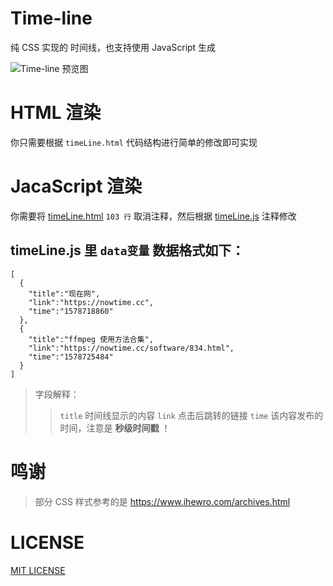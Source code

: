 # Time-line
纯 CSS 实现的 时间线，也支持使用 JavaScript 生成

![Time-line 预览图](https://i.loli.net/2020/01/11/h3AJcmNTKsSiQZF.png)

# HTML 渲染
你只需要根据 `timeLine.html` 代码结构进行简单的修改即可实现

# JacaScript 渲染
你需要将 [timeLine.html](./timeLine.html#L103) `103 行` 取消注释，然后根据 [timeLine.js](./timeLine.js) 注释修改

## timeLine.js 里 `data变量` 数据格式如下：
```
[
  {
    "title":"现在网",
    "link":"https://nowtime.cc",
    "time":"1578718860"
  },
  {
    "title":"ffmpeg 使用方法合集",
    "link":"https://nowtime.cc/software/834.html",
    "time":"1578725484"
  }
]
```
> 字段解释：
>> `title` 时间线显示的内容
>> `link` 点击后跳转的链接
>> `time` 该内容发布的时间，注意是 **秒级时间戳** ！

# 鸣谢
> 部分 CSS 样式参考的是 https://www.ihewro.com/archives.html

# LICENSE
[MIT LICENSE](https://github.com/PrintNow/TimeLine/blob/master/LICENSE)
